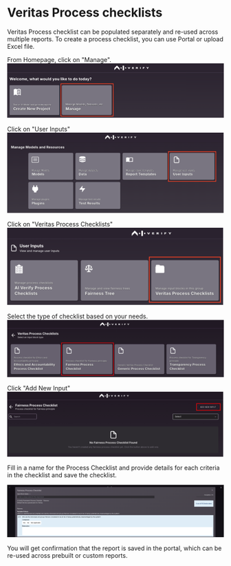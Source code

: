 # Veritas Process checklists

Veritas Process checklist can be populated separately and re-used across multiple reports.
To create a process checklist, you can use Portal or upload Excel file.

From Homepage, click on "Manage".
![aivf2-0-manage](../res/getting-started/manage.png)

Click on "User Inputs"
![aivf2-0-user-inputs](../res/detailed-guide/user-inputs.png)

Click on "Veritas Process Checklists"
![aivf2-0-select-veritas-cl](../res/detailed-guide/select-veritas-cl.png)


Select the type of checklist based on your needs.
![aivf2-0-veritas-cl-types](../res/detailed-guide/veritas-cl-types.png)


Click "Add New Input"
![aivf2-0-veritas-cl-add-new-input](../res/detailed-guide/veritas-cl-add-new-input.png)


Fill in a name for the Process Checklist and provide details for each criteria in the checklist and save the checklist.

![aivf2-0-veritas-fairness-process-cl](../res/detailed-guide/veritas-fairness-process-cl.png)

You will get confirmation that the report is saved in the portal, which can be re-used across prebuilt or custom reports.